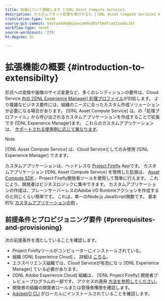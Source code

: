 ```yaml
---
title: 拡張について理解します [!DNL Asset Compute Service]。
description: カスタムアセット処理を実行するた [!DNL Asset Compute Service] めの機能を拡張するタイミングと方法。
translation-type: tm+mt
source-git-commit: 54afa44d8d662ee1499a385f504fca073ab6c347
workflow-type: tm+mt
source-wordcount: '275'
ht-degree: 3%

---
```



# 拡張機能の概要 {#introduction-to-extensibilty}

形式への変換や画像のサイズ変更など、多くのレンディションの要件は、Cloud Service [内の [!DNL Experience Manager] 処理プロファイル](https://docs.adobe.com/content/help/en/experience-manager-cloud-service/assets/asset-microservices-overview.html)が対処します。 より複雑なビジネス要件には、組織のニーズに合ったカスタム作成ソリューションが必要になる場合があります。 [!DNL Asset Compute Service] は、の「処理プロファイル」から呼び出されるカスタムアプリケーションを作成することで拡張でき [!DNL Experience Manager]ます。 これらのカスタムアプリケーションは、 [サポートされる使用例に応じて異なります](https://docs.adobe.com/content/help/en/experience-manager-cloud-service/assets/manage/asset-microservices-configure-and-use.html)。

>[!NOTE]
>
>[!DNL Asset Compute Service] は、Cloud Serviceとしてのみ使用 [!DNL Experience Manager] できます。

カスタムアプリケーションは、ヘッドレスな [Project Firefly](https://github.com/AdobeDocs/project-firefly) Appです。 カスタムアプリケーション [!DNL Asset Compute Service] を使用した拡張は、 [Asset Compute SDK](https://github.com/adobe/asset-compute-sdk) 、Project Firefly開発者ツールを使用して簡単に行えます。 これにより、開発者はビジネスロジックに集中できます。 カスタムアプリケーションの作成は、プレーンサーバーレスのAdobe I/O Runtimeアクションを作成するのと同じくらい簡単です。 これは、単一のNode.js JavaScript関数です。 基本的な [カスタムアプリケーションの例](https://github.com/adobe/asset-compute-example-workers/blob/master/projects/worker-basic/worker-basic.js) 。

## 前提条件とプロビジョニング要件 {#prerequisites-and-provisioning}

次の前提条件を満たしていることを確認します。

* Project Fireflyツールがコンピューターにインストールされている。
* 組織 [!DNL Experience Cloud] 。 詳細は [こちら](https://github.com/AdobeDocs/project-firefly/blob/master/getting_started/setup.md#acquire-access-and-credentials)。
* エクスペリエンス組織では、Cloud Serviceが有効になっ [!DNL Experience Manager] ている必要があります。
* [!DNL Adobe Experience Cloud] 組織は、 [!DNL Project Firefly] 開発者プレビュープログラムの一部です。 アクセスの適用 [方法を参照してください](https://github.com/AdobeDocs/project-firefly/blob/master/overview/getting_access.md)。
* 開発者の組織の開発者ロールまたは管理者権限を確認します。
* [AdobeI/O CLI](https://github.com/adobe/aio-cli) がローカルにインストールされていることを確認します。

<!-- TBD for later:

* What all accesses and licenses are required?
* What all permissions are required to create, debug, and deploy custom applications?
* How do developers get access and provision the required apps?
* What is repository management?
* Anything on security and data transfer?
* What about handling personal or sensitive information?
* Custom application SLA is dependent on SLAs of various services it depends on.
* Document how the devs can get to know the KPIs of their custom applications. The KPIs are dependent on the performance at Adobe's side, amongst other things.
-->
